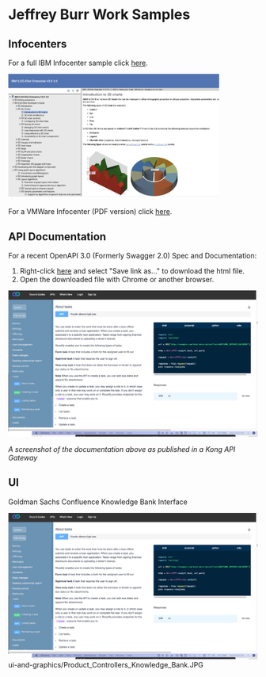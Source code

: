 # Jeffrey Burr Work Samples

## Infocenters


For a full IBM Infocenter sample click [here](http://jeffreyburr.org/IBM/Elixir_Only/en-US/Content/Visualization/Documentation/Flex/Elixir_Enterprise/_pubskel/).

 <img src="https://raw.githubusercontent.com/jeofree/samples/master/ui-and-graphics/elixir-image.png" alt="" width="426">


For a VMWare Infocenter (PDF version) click [here](https://github.com/jeofree/samples/blob/master/vfabric-gemfire-ug-6.6.4.pdf).


##

## API Documentation

For a recent OpenAPI 3.0 (Formerly Swagger 2.0) Spec and Documentation:

1. Right-click [here](roostify-core-api.html) and select "Save link as..." to download the html file.
2. Open the downloaded file with Chrome or another browser.

 <img src="roostify-core-api-kong-2.png" alt="" width="526">
 
 _A screenshot of the documentation above as published in a Kong API Gateway_


## UI
Goldman Sachs Confluence Knowledge Bank Interface

 <img src="roostify-core-api-kong-2.png" alt="" width="526">
ui-and-graphics/Product_Controllers_Knowledge_Bank.JPG
